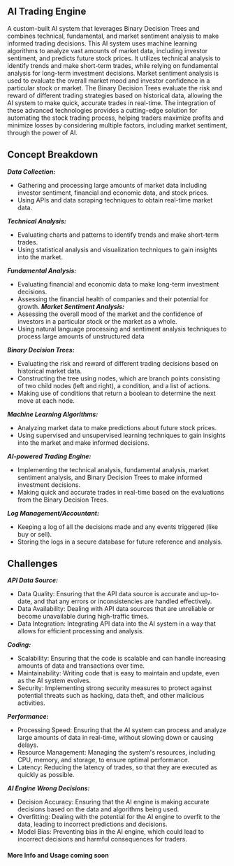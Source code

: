 ## AI Trading Engine

A custom-built AI system that leverages Binary Decision Trees and combines technical, fundamental, and market sentiment analysis to make informed trading decisions. This AI system uses machine learning algorithms to analyze vast amounts of market data, including investor sentiment, and predicts future stock prices. It utilizes technical analysis to identify trends and make short-term trades, while relying on fundamental analysis for long-term investment decisions. Market sentiment analysis is used to evaluate the overall market mood and investor confidence in a particular stock or market. The Binary Decision Trees evaluate the risk and reward of different trading strategies based on historical data, allowing the AI system to make quick, accurate trades in real-time. The integration of these advanced technologies provides a cutting-edge solution for automating the stock trading process, helping traders maximize profits and minimize losses by considering multiple factors, including market sentiment, through the power of AI.

## Concept Breakdown

***Data Collection:***
- Gathering and processing large amounts of market data including investor sentiment, financial and economic data, and stock prices.
- Using APIs and data scraping techniques to obtain real-time market data.

***Technical Analysis:***
- Evaluating charts and patterns to identify trends and make short-term trades.
- Using statistical analysis and visualization techniques to gain insights into the market.

***Fundamental Analysis:*** 
- Evaluating financial and economic data to make long-term investment decisions.
- Assessing the financial health of companies and their potential for growth.
***Market Sentiment Analysis:***
- Assessing the overall mood of the market and the confidence of investors in a particular stock or the market as a whole.
- Using natural language processing and sentiment analysis techniques to process large amounts of unstructured data

***Binary Decision Trees:*** 
- Evaluating the risk and reward of different trading decisions based on historical market data.
- Constructing the tree using nodes, which are branch points consisting of two child nodes (left and right), a condition, and a list of actions.
 -  Making use of conditions that return a boolean to determine the next move at each node.
 
***Machine Learning Algorithms:***
- Analyzing market data to make predictions about future stock prices.
- Using supervised and unsupervised learning techniques to gain insights into the market and make informed decisions.

***AI-powered Trading Engine:*** 
- Implementing the technical analysis, fundamental analysis, market sentiment analysis, and Binary Decision Trees to make informed investment decisions.
- Making quick and accurate trades in real-time based on the evaluations from the Binary Decision Trees.

***Log Management/Accountant:*** 
- Keeping a log of all the decisions made and any events triggered (like buy or sell).
- Storing the logs in a secure database for future reference and analysis.

## Challenges
***API Data Source:***

- Data Quality: Ensuring that the API data source is accurate and up-to-date, and that any errors or inconsistencies are handled effectively.
- Data Availability: Dealing with API data sources that are unreliable or become unavailable during high-traffic times.
- Data Integration: Integrating API data into the AI system in a way that allows for efficient processing and analysis.

***Coding:***

- Scalability: Ensuring that the code is scalable and can handle increasing amounts of data and transactions over time.
- Maintainability: Writing code that is easy to maintain and update, even as the AI system evolves.
- Security: Implementing strong security measures to protect against potential threats such as hacking, data theft, and other malicious activities.

***Performance:***

- Processing Speed: Ensuring that the AI system can process and analyze large amounts of data in real-time, without slowing down or causing delays.
- Resource Management: Managing the system's resources, including CPU, memory, and storage, to ensure optimal performance.
- Latency: Reducing the latency of trades, so that they are executed as quickly as possible.

***AI Engine Wrong Decisions:***

- Decision Accuracy: Ensuring that the AI engine is making accurate decisions based on the data and algorithms being used.
- Overfitting: Dealing with the potential for the AI engine to overfit to the data, leading to incorrect predictions and decisions.
- Model Bias: Preventing bias in the AI engine, which could lead to incorrect decisions and harmful consequences for traders.


#### More Info and Usage coming soon
